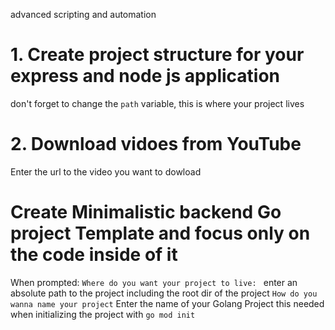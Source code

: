 advanced scripting and automation

<h1>1. Create project structure for your express and node js application</h1>
don't forget to change the <code>path</code> variable, this is where your project lives
<h1>2. Download vidoes from YouTube</h1>
Enter the url to the video you want to dowload
<h1>Create Minimalistic backend Go project Template and focus only on  the code inside of it</h1>
When prompted: 
<code>Where do you want your project to live: </code> enter an absolute path to the project including the root dir of the project 
<code>How do you wanna name your project</code> Enter the name of your Golang Project this needed when initializing the project with <code>go mod init <module-name></code>
